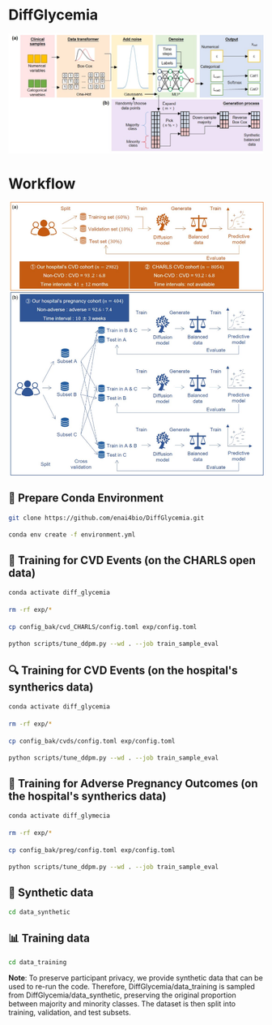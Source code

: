 # DiffGlycemia

![Diffusion Adaption](images/adaption.jpg "framework")

# Workflow

![Diffusion Adaption](images/workflow3.jpg "workflow")

## 🔧 Prepare Conda Environment

```bash
git clone https://github.com/enai4bio/DiffGlycemia.git

conda env create -f environment.yml
```

## 🧠 Training for CVD Events (on the CHARLS open data)

```bash
conda activate diff_glycemia

rm -rf exp/*

cp config_bak/cvd_CHARLS/config.toml exp/config.toml

python scripts/tune_ddpm.py --wd . --job train_sample_eval

```

## 🔍 Training for CVD Events (on the hospital's syntherics data)


```bash
conda activate diff_glycemia

rm -rf exp/*

cp config_bak/cvds/config.toml exp/config.toml

python scripts/tune_ddpm.py --wd . --job train_sample_eval
```

## 🤰 Training for Adverse Pregnancy Outcomes (on the hospital's syntherics data)

```bash
conda activate diff_glymecia

rm -rf exp/*

cp config_bak/preg/config.toml exp/config.toml

python scripts/tune_ddpm.py --wd . --job train_sample_eval
```

## 🧪 Synthetic data

```bash
cd data_synthetic
```

## 📊 Training data

```bash
cd data_training
```

**Note**: To preserve participant privacy, we provide synthetic data that can be used to re-run the code. Therefore, DiffGlycemia/data_training is sampled from DiffGlycemia/data_synthetic, preserving the original proportion between majority and minority classes. The dataset is then split into training, validation, and test subsets. 


